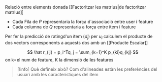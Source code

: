Relació entre elements donada [[Factoritzar les matrius|de factoritzar matrius]]

- Cada Fila de $P$ representaria la força d'associació entre user i feature
- Cada columna de $Q$ representaria a força entre item i feature

Per fer la predicció de ratingd'un ítem ($d_j$) per $u_i$ calculem el producte de dos vectors corresponents a aquests dos amb un [[Producte Escalar]]

$$
\hat r_{ij} = p_i^Tq_j = \sum_{k=1}^K p_{ki}q_{kj}
$$
on k=el num de feature, K la dimensió de les features

>[!info] Què defineix això?
Com d'alineades estàn les preferències del usuari amb les característiques del ítem
